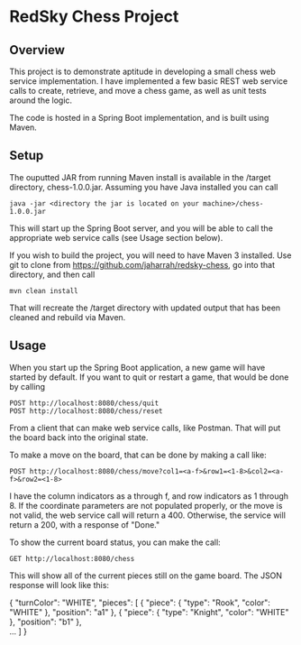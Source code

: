 RedSky Chess Project
====================

Overview
--------

This project is to demonstrate aptitude in developing a small chess web service implementation.  I have implemented a few basic REST web service calls to create, retrieve, and move a chess game, as well as unit tests around the logic.

The code is hosted in a Spring Boot implementation, and is built using Maven.


Setup
---------

The ouputted JAR from running Maven install is available in the /target directory, chess-1.0.0.jar.  Assuming you have Java installed you can call

	java -jar <directory the jar is located on your machine>/chess-1.0.0.jar

This will start up the Spring Boot server, and you will be able to call the appropriate web service calls (see Usage section below).

If you wish to build the project, you will need to have Maven 3 installed.  Use git to clone from https://github.com/jaharrah/redsky-chess, go into that directory, and then call

	mvn clean install

That will recreate the /target directory with updated output that has been cleaned and rebuild via Maven.

Usage
---------

When you start up the Spring Boot application, a new game will have started by default.  If you want to quit or restart a game, that would be done by calling

	POST http://localhost:8080/chess/quit
	POST http://localhost:8080/chess/reset

From a client that can make web service calls, like Postman.  That will put the board back into the original state.

To make a move on the board, that can be done by making a call like:

	POST http://localhost:8080/chess/move?col1=<a-f>&row1=<1-8>&col2=<a-f>&row2=<1-8>

I have the column indicators as a through f, and row indicators as 1 through 8.  If the coordinate parameters are not populated properly, or the move is not valid, the web service call will return a 400.  Otherwise, the service will return a 200, with a response of "Done."

To show the current board status, you can make the call:

	GET http://localhost:8080/chess

This will show all of the current pieces still on the game board.  The JSON response will look like this:

{
  "turnColor": "WHITE",
  "pieces": [
    {
      "piece": {
        "type": "Rook",
        "color": "WHITE"
      },
      "position": "a1"
    },
    {
      "piece": {
        "type": "Knight",
        "color": "WHITE"
      },
      "position": "b1"
    },    
    ...
  ]
}  
